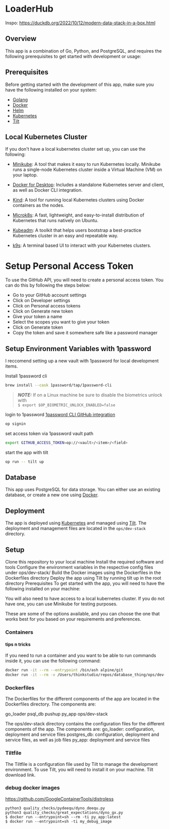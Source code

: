 # LoaderHub
Inspo:
https://duckdb.org/2022/10/12/modern-data-stack-in-a-box.html

## Overview
This app is a combination of Go, Python, and PostgreSQL, and requires the following prerequisites to get started with development or usage:

## Prerequisites
Before getting started with the development of this app, make sure you have the following installed on your system:
- [Golang](https://golang.org/doc/install)
- [Docker](https://docs.docker.com/get-docker/)
- [Helm](https://helm.sh/docs/intro/install/)
- [Kubernetes](https://kubernetes.io/docs/tasks/tools/install-kubectl/)
- [Tilt](https://docs.tilt.dev/install.html)

## Local Kubernetes Cluster
If you don't have a local kubernetes cluster set up, you can use the following:

- [Minikube](https://kubernetes.io/docs/tasks/tools/install-minikube/): A tool that makes it easy to run Kubernetes locally. Minikube runs a single-node Kubernetes cluster inside a Virtual Machine (VM) on your laptop.

- [Docker for Desktop](https://docs.docker.com/desktop/get-started/#kubernetes): Includes a standalone Kubernetes server and client, as well as Docker CLI integration.

- [Kind](https://kind.sigs.k8s.io/): A tool for running local Kubernetes clusters using Docker containers as the nodes.

- [Microk8s](https://microk8s.io/): A fast, lightweight, and easy-to-install distribution of Kubernetes that runs natively on Ubuntu.

- [Kubeadm](https://kubernetes.io/docs/reference/setup-tools/kubeadm/): A toolkit that helps users bootstrap a best-practice Kubernetes cluster in an easy and repeatable way.

- [k9s](https://k9scli.io/): A terminal based UI to interact with your Kubernetes clusters.

# Setup Personal Access Token
To use the GitHub API, you will need to create a personal access token. You can do this by following the steps below:
- Go to your GitHub account settings
- Click on Developer settings
- Click on Personal access tokens
- Click on Generate new token
- Give your token a name
- Select the scopes you want to give your token
- Click on Generate token
- Copy the token and save it somewhere safe like a password manager

## Setup Environment Variables with 1password
I reccomend setting up a new vault with 1password for local development items.

Install 1password cli
```bash 
brew install --cask 1password/tap/1password-cli
```
> **_NOTE:_**  If on a Linux machine be sure to disable the biometrics unlock with  
`$ export $OP_BIOMETRIC_UNLOCK_ENABLED=false`

login to 1password [1password CLI GitHub integration](https://developer.1password.com/docs/cli/shell-plugins/github/#step-1-create-a-github-personal-access-token)

```bash
op signin
```
set access token via 1password vault path

```bash 
export GITHUB_ACCESS_TOKEN=op://<vault>/<item>/<field>
```
start the app with tilt

```bash
op run -- tilt up 
```

## Database
This app uses PostgreSQL for data storage. You can either use an existing database, or create a new one using [Docker](https://hub.docker.com/_/postgres).

## Deployment
The app is deployed using [Kubernetes](https://kubernetes.io/docs/concepts/workloads/controllers/deployment/) and managed using [Tilt](https://tilt.dev/docs/). The deployment and management files are located in the `ops/dev-stack` directory.

## Setup
Clone this repository to your local machine
Install the required software and tools
Configure the environment variables in the respective config files under ops/dev-stack/
Build the Docker images using the Dockerfiles in the Dockerfiles directory
Deploy the app using Tilt by running tilt up in the root directory
Prerequisites
To get started with the app, you will need to have the following installed on your machine:

You will also need to have access to a local kubernetes cluster. If you do not have one, you can use Minikube for testing purposes. 



These are some of the options available, and you can choose the one that works best for you based on your requirements and preferences.
### Containers
#### tips n tricks

If you need to run a container and you want to be able to run commands inside it, you can use the following command:

```sh
docker run -it --rm --entrypoint /bin/ash alpine/git
docker run -it --rm -v /Users/thinkstudio/repos/database_thing/ops/dev-stack/dbt/lakehouse_demo:/opt/venv/lakehouse_demo --entrypoint /bin/ash dbt
```

### Dockerfiles

The Dockerfiles for the different components of the app are located in the Dockerfiles directory. The components are:

go_loader
psql_db
pushup
py_app
ops/dev-stack

The ops/dev-stack directory contains the configuration files for the different components of the app. The components are:
go_loader: configuration, deployment and service files
postgres_db: configuration, deployment and service files, as well as job files
py_app: deployment and service files

#### 
### Tiltfile
The Tiltfile is a configuration file used by Tilt to manage the development environment. To use Tilt, you will need to install it on your machine. Tilt download link.

### debug docker images

https://github.com/GoogleContainerTools/distroless
```
python3 quality_checks/pydeequ/dyno_deequ.py
python3 quality_checks/great_expectations/dyno_gx.py
$ docker run --entrypoint=sh --rm -ti py_app:latest
$ docker run --entrypoint=sh -ti my_debug_image
```